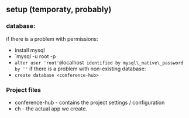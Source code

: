 ## setup (temporaty, probably)
### database:
if there is a problem with permissions:
 - install mysql
 - `mysql -u root -p
 - `alter user 'root'@`localhost` identified by mysql\_native\_password by ''`
if there is a problem with non-existing database:
 - `create database <conference-hub>`

### Project files
 - conference-hub - contains the project settings / configuration
 - ch - the actual app we create.

